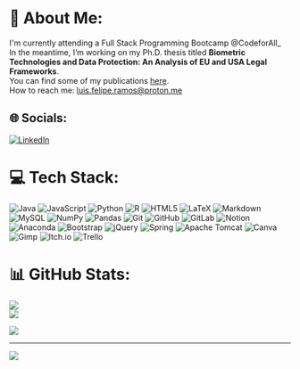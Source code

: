 <!--
# About me 👋

**lfmramos/lfmramos** is a ✨ _special_ ✨ repository because its `README.md` (this file) appears on your GitHub profile.

Here are some ideas to get you started:
- 💻 I'm currently attending a Full Stack Programming Bootcamp.
- 🌱 I’m studying Python, Java, and JavaScript.
- 📓 In the meantime, I’m working on my PhD thesis titled **Biometric Technologies and Data Protection: An Analysis of EU and USA Legal Frameworks**.
- 📚 You can find some of my publications [here](https://scholar.google.pt/citations?user=Xnm195IAAAAJ&hl=pt-PT).
- 📫 How to reach me: [luis.mramos@proton.me](mailto:luis.mramos@proton.me)

- 👯 I’m looking to collaborate on ...
- 🤔 I’m looking for help with ...
- 💬 Ask me about ...
- 😄 Pronouns: ...
- ⚡ Fun fact: ...
-->

# 💫 About Me:
I'm currently attending a Full Stack Programming Bootcamp @CodeforAll_<br> In the meantime, I’m working on my Ph.D. thesis titled **Biometric Technologies and Data Protection: An Analysis of EU and USA Legal Frameworks**.<br>You can find some of my publications [here](https://scholar.google.pt/citations?user=Xnm195IAAAAJ&hl=pt-PT).<br>How to reach me: luis.felipe.ramos@proton.me


## 🌐 Socials:
[![LinkedIn](https://img.shields.io/badge/LinkedIn-%230077B5.svg?logo=linkedin&logoColor=white)](https://linkedin.com/in/luisfeliperamos) 

# 💻 Tech Stack:
![Java](https://img.shields.io/badge/java-%23ED8B00.svg?style=plastic&logo=openjdk&logoColor=white) ![JavaScript](https://img.shields.io/badge/javascript-%23323330.svg?style=plastic&logo=javascript&logoColor=%23F7DF1E) ![Python](https://img.shields.io/badge/python-3670A0?style=plastic&logo=python&logoColor=ffdd54) ![R](https://img.shields.io/badge/r-%23276DC3.svg?style=plastic&logo=r&logoColor=white) ![HTML5](https://img.shields.io/badge/html5-%23E34F26.svg?style=plastic&logo=html5&logoColor=white) ![LaTeX](https://img.shields.io/badge/latex-%23008080.svg?style=plastic&logo=latex&logoColor=white) ![Markdown](https://img.shields.io/badge/markdown-%23000000.svg?style=plastic&logo=markdown&logoColor=white) ![MySQL](https://img.shields.io/badge/mysql-4479A1.svg?style=plastic&logo=mysql&logoColor=white) ![NumPy](https://img.shields.io/badge/numpy-%23013243.svg?style=plastic&logo=numpy&logoColor=white) ![Pandas](https://img.shields.io/badge/pandas-%23150458.svg?style=plastic&logo=pandas&logoColor=white) ![Git](https://img.shields.io/badge/git-%23F05033.svg?style=plastic&logo=git&logoColor=white) ![GitHub](https://img.shields.io/badge/github-%23121011.svg?style=plastic&logo=github&logoColor=white) ![GitLab](https://img.shields.io/badge/gitlab-%23181717.svg?style=plastic&logo=gitlab&logoColor=white) ![Notion](https://img.shields.io/badge/Notion-%23000000.svg?style=plastic&logo=notion&logoColor=white) ![Anaconda](https://img.shields.io/badge/Anaconda-%2344A833.svg?style=plastic&logo=anaconda&logoColor=white) ![Bootstrap](https://img.shields.io/badge/bootstrap-%238511FA.svg?style=plastic&logo=bootstrap&logoColor=white) ![jQuery](https://img.shields.io/badge/jquery-%230769AD.svg?style=plastic&logo=jquery&logoColor=white) ![Spring](https://img.shields.io/badge/spring-%236DB33F.svg?style=plastic&logo=spring&logoColor=white) ![Apache Tomcat](https://img.shields.io/badge/apache%20tomcat-%23F8DC75.svg?style=plastic&logo=apache-tomcat&logoColor=black) ![Canva](https://img.shields.io/badge/Canva-%2300C4CC.svg?style=plastic&logo=Canva&logoColor=white) ![Gimp](https://img.shields.io/badge/Gimp-657D8B?style=plastic&logo=gimp&logoColor=FFFFFF)  ![Itch.io](https://img.shields.io/badge/Itch-%23FF0B34.svg?style=plastic&logo=Itch.io&logoColor=white) ![Trello](https://img.shields.io/badge/Trello-%23026AA7.svg?style=plastic&logo=Trello&logoColor=white)
# 📊 GitHub Stats:
![](https://github-readme-stats.vercel.app/api?username=lfmramos&theme=blue-green&hide_border=false&include_all_commits=false&count_private=false)<br/>
![](https://github-readme-streak-stats.herokuapp.com/?user=lfmramos&theme=blue-green&hide_border=false)<br/>
<!-- ![](https://github-readme-stats.vercel.app/api/top-langs/?username=lfmramos&theme=blue-green&hide_border=false&include_all_commits=false&count_private=false&layout=compact) -->
![](https://github-readme-stats.vercel.app/api/top-langs/?username=lfmramos&theme=blue-green)

---
[![](https://visitcount.itsvg.in/api?id=lfmramos&icon=5&color=0)](https://visitcount.itsvg.in)

<!-- Proudly created with GPRM ( https://gprm.itsvg.in ) -->
